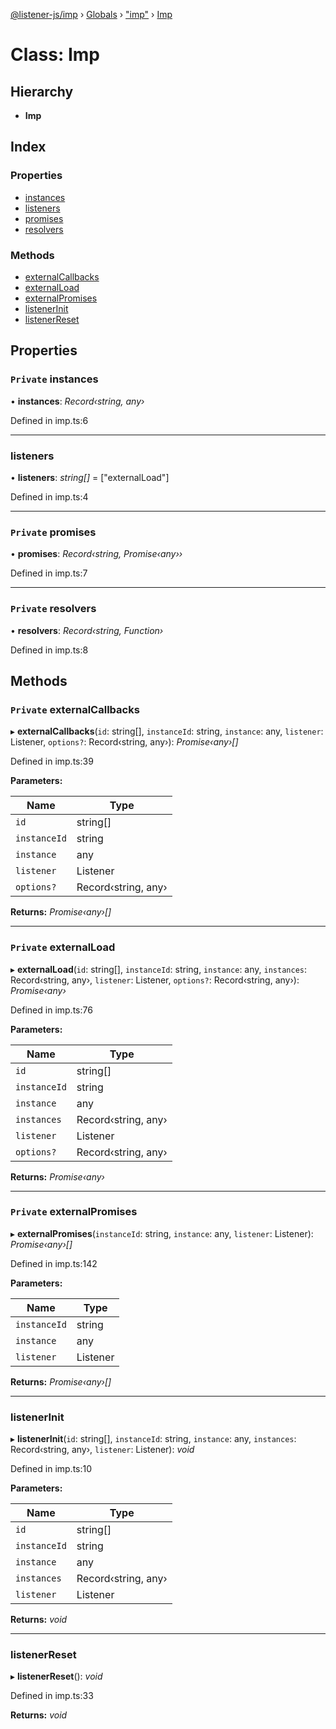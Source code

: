 [@listener-js/imp](../README.md) › [Globals](../globals.md) › ["imp"](../modules/_imp_.md) › [Imp](_imp_.imp.md)

# Class: Imp

## Hierarchy

* **Imp**

## Index

### Properties

* [instances](_imp_.imp.md#private-instances)
* [listeners](_imp_.imp.md#listeners)
* [promises](_imp_.imp.md#private-promises)
* [resolvers](_imp_.imp.md#private-resolvers)

### Methods

* [externalCallbacks](_imp_.imp.md#private-externalcallbacks)
* [externalLoad](_imp_.imp.md#private-externalload)
* [externalPromises](_imp_.imp.md#private-externalpromises)
* [listenerInit](_imp_.imp.md#listenerinit)
* [listenerReset](_imp_.imp.md#listenerreset)

## Properties

### `Private` instances

• **instances**: *Record‹string, any›*

Defined in imp.ts:6

___

###  listeners

• **listeners**: *string[]* =  ["externalLoad"]

Defined in imp.ts:4

___

### `Private` promises

• **promises**: *Record‹string, Promise‹any››*

Defined in imp.ts:7

___

### `Private` resolvers

• **resolvers**: *Record‹string, Function›*

Defined in imp.ts:8

## Methods

### `Private` externalCallbacks

▸ **externalCallbacks**(`id`: string[], `instanceId`: string, `instance`: any, `listener`: Listener, `options?`: Record‹string, any›): *Promise‹any›[]*

Defined in imp.ts:39

**Parameters:**

Name | Type |
------ | ------ |
`id` | string[] |
`instanceId` | string |
`instance` | any |
`listener` | Listener |
`options?` | Record‹string, any› |

**Returns:** *Promise‹any›[]*

___

### `Private` externalLoad

▸ **externalLoad**(`id`: string[], `instanceId`: string, `instance`: any, `instances`: Record‹string, any›, `listener`: Listener, `options?`: Record‹string, any›): *Promise‹any›*

Defined in imp.ts:76

**Parameters:**

Name | Type |
------ | ------ |
`id` | string[] |
`instanceId` | string |
`instance` | any |
`instances` | Record‹string, any› |
`listener` | Listener |
`options?` | Record‹string, any› |

**Returns:** *Promise‹any›*

___

### `Private` externalPromises

▸ **externalPromises**(`instanceId`: string, `instance`: any, `listener`: Listener): *Promise‹any›[]*

Defined in imp.ts:142

**Parameters:**

Name | Type |
------ | ------ |
`instanceId` | string |
`instance` | any |
`listener` | Listener |

**Returns:** *Promise‹any›[]*

___

###  listenerInit

▸ **listenerInit**(`id`: string[], `instanceId`: string, `instance`: any, `instances`: Record‹string, any›, `listener`: Listener): *void*

Defined in imp.ts:10

**Parameters:**

Name | Type |
------ | ------ |
`id` | string[] |
`instanceId` | string |
`instance` | any |
`instances` | Record‹string, any› |
`listener` | Listener |

**Returns:** *void*

___

###  listenerReset

▸ **listenerReset**(): *void*

Defined in imp.ts:33

**Returns:** *void*
